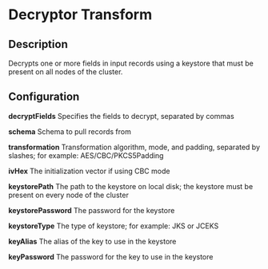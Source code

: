 # Decryptor Transform


Description
-----------
Decrypts one or more fields in input records using a keystore 
that must be present on all nodes of the cluster.


Configuration
-------------
**decryptFields** Specifies the fields to decrypt, separated by commas

**schema** Schema to pull records from

**transformation** Transformation algorithm, mode, and padding, separated by slashes; for example: AES/CBC/PKCS5Padding

**ivHex** The initialization vector if using CBC mode

**keystorePath** The path to the keystore on local disk; the keystore must be present on every node of the cluster

**keystorePassword** The password for the keystore

**keystoreType** The type of keystore; for example: JKS or JCEKS

**keyAlias** The alias of the key to use in the keystore

**keyPassword** The password for the key to use in the keystore
